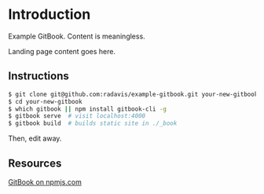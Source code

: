 # Introduction

Example GitBook. Content is meaningless.

Landing page content goes here.

## Instructions

```bash
$ git clone git@github.com:radavis/example-gitbook.git your-new-gitbook
$ cd your-new-gitbook
$ which gitbook || npm install gitbook-cli -g
$ gitbook serve  # visit localhost:4000
$ gitbook build  # builds static site in ./_book
```

Then, edit away.

## Resources

[GitBook on npmjs.com](https://www.npmjs.com/package/gitbook)
